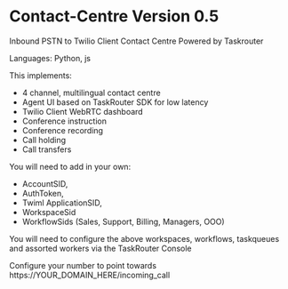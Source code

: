 # Contact-Centre Version 0.5

Inbound PSTN to Twilio Client Contact Centre Powered by Taskrouter 

Languages: Python, js

This implements:

- 4 channel, multilingual contact centre
- Agent UI based on TaskRouter SDK for low latency
- Twilio Client WebRTC dashboard
- Conference instruction
- Conference recording
- Call holding
- Call transfers

You will need to add in your own:

- AccountSID,
- AuthToken,
- Twiml ApplicationSID,
- WorkspaceSid
- WorkflowSids (Sales, Support, Billing, Managers, OOO)

You will need to configure the above workspaces, workflows, taskqueues and assorted workers via the TaskRouter Console

Configure your number to point towards https://YOUR_DOMAIN_HERE/incoming_call

